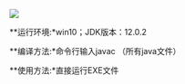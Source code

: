 ![](https://img.shields.io/badge/language-JAVA-orange.svg)


**运行环境:*win10；JDK版本：12.0.2

**编译方法:*命令行输入javac （所有java文件）

**使用方法:*直接运行EXE文件
